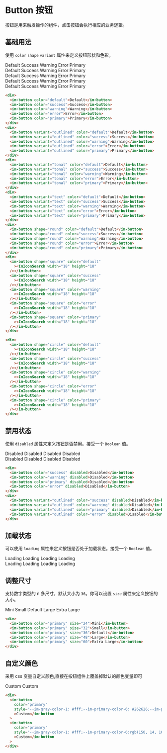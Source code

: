 # Button 按钮

按钮是用来触发操作的组件，点击按钮会执行相应的业务逻辑。

## 基础用法

使用 `color` `shape` `variant` 属性来定义按钮形状和色彩。

<style>
 .im-button {
  margin-right: 8px;
  margin-bottom: 8px;
 }

</style>

<script setup>
import { ImIconSearch } from 'im-design'

</script>

<div>
  <im-button color="default">Default</im-button>
  <im-button color="success">Success</im-button>
  <im-button color="warning">Warning</im-button>
  <im-button color="error">Error</im-button>
  <im-button color="primary">Primary</im-button>
</div>
<div>
  <im-button variant="outlined" color="default">Default</im-button>
  <im-button variant="outlined" color="success">Success</im-button>
  <im-button variant="outlined" color="warning">Warning</im-button>
  <im-button variant="outlined" color="error">Error</im-button>
  <im-button variant="outlined" color="primary">Primary</im-button>
</div>
<div>
  <im-button variant="tonal" color="default">Default</im-button>
  <im-button variant="tonal" color="success">Success</im-button>
  <im-button variant="tonal" color="warning">Warning</im-button>
  <im-button variant="tonal" color="error">Error</im-button>
  <im-button variant="tonal" color="primary">Primary</im-button>
</div>
<div>
  <im-button variant="text" color="default">Default</im-button>
  <im-button variant="text" color="success">Success</im-button>
  <im-button variant="text" color="warning">Warning</im-button>
  <im-button variant="text" color="error">Error</im-button>
  <im-button variant="text" color="primary">Primary</im-button>
</div>
<div>
 <im-button shape="round" color="default">Default</im-button>
  <im-button shape="round" color="success">Success</im-button>
  <im-button shape="round" color="warning">Warning</im-button>
  <im-button shape="round" color="error">Error</im-button>
  <im-button shape="round" color="primary">Primary</im-button>
</div>
<div>
 <im-button shape="square" color="default"><ImIconSearch width="18" height="18" /></im-button>
  <im-button shape="square" color="success"><ImIconSearch width="18" height="18" /></im-button>
  <im-button shape="square" color="warning"><ImIconSearch width="18" height="18" /></im-button>
  <im-button shape="square" color="error"><ImIconSearch width="18" height="18" /></im-button>
  <im-button shape="square" color="primary"><ImIconSearch width="18" height="18" /></im-button>
</div>

<div>
 <im-button shape="circle" color="default"><ImIconSearch width="18" height="18" /></im-button>
  <im-button shape="circle" color="success"><ImIconSearch width="18" height="18" /></im-button>
  <im-button shape="circle" color="warning"><ImIconSearch width="18" height="18" /></im-button>
  <im-button shape="circle" color="error"><ImIconSearch width="18" height="18" /></im-button>
  <im-button shape="circle" color="primary"><ImIconSearch width="18" height="18" /></im-button>
</div>

```html
<div>
  <im-button color="default">Default</im-button>
  <im-button color="success">Success</im-button>
  <im-button color="warning">Warning</im-button>
  <im-button color="error">Error</im-button>
  <im-button color="primary">Primary</im-button>
</div>
<div>
  <im-button variant="outlined" color="default">Default</im-button>
  <im-button variant="outlined" color="success">Success</im-button>
  <im-button variant="outlined" color="warning">Warning</im-button>
  <im-button variant="outlined" color="error">Error</im-button>
  <im-button variant="outlined" color="primary">Primary</im-button>
</div>
<div>
  <im-button variant="tonal" color="default">Default</im-button>
  <im-button variant="tonal" color="success">Success</im-button>
  <im-button variant="tonal" color="warning">Warning</im-button>
  <im-button variant="tonal" color="error">Error</im-button>
  <im-button variant="tonal" color="primary">Primary</im-button>
</div>
<div>
  <im-button variant="text" color="default">Default</im-button>
  <im-button variant="text" color="success">Success</im-button>
  <im-button variant="text" color="warning">Warning</im-button>
  <im-button variant="text" color="error">Error</im-button>
  <im-button variant="text" color="primary">Primary</im-button>
</div>
<div>
  <im-button shape="round" color="default">Default</im-button>
  <im-button shape="round" color="success">Success</im-button>
  <im-button shape="round" color="warning">Warning</im-button>
  <im-button shape="round" color="error">Error</im-button>
  <im-button shape="round" color="primary">Primary</im-button>
</div>
<div>
  <im-button shape="square" color="default"
    ><ImIconSearch width="18" height="18"
  /></im-button>
  <im-button shape="square" color="success"
    ><ImIconSearch width="18" height="18"
  /></im-button>
  <im-button shape="square" color="warning"
    ><ImIconSearch width="18" height="18"
  /></im-button>
  <im-button shape="square" color="error"
    ><ImIconSearch width="18" height="18"
  /></im-button>
  <im-button shape="square" color="primary"
    ><ImIconSearch width="18" height="18"
  /></im-button>
</div>

<div>
  <im-button shape="circle" color="default"
    ><ImIconSearch width="18" height="18"
  /></im-button>
  <im-button shape="circle" color="success"
    ><ImIconSearch width="18" height="18"
  /></im-button>
  <im-button shape="circle" color="warning"
    ><ImIconSearch width="18" height="18"
  /></im-button>
  <im-button shape="circle" color="error"
    ><ImIconSearch width="18" height="18"
  /></im-button>
  <im-button shape="circle" color="primary"
    ><ImIconSearch width="18" height="18"
  /></im-button>
</div>
```

## 禁用状态

使用 `disabled` 属性来定义按钮是否禁用。接受一个 `Boolean` 值。

<div>
<im-button color="success" disabled>Disabled</im-button>
<im-button color="warning" disabled>Disabled</im-button>
<im-button color="primary" disabled>Disabled</im-button>
<im-button color="error" disabled>Disabled</im-button>
</div>
<div>
<im-button variant="outlined" color="success" disabled>Disabled</im-button>
<im-button variant="outlined" color="warning" disabled>Disabled</im-button>
<im-button variant="outlined" color="primary" disabled>Disabled</im-button>
<im-button variant="outlined" color="error" disabled>Disabled</im-button>
</div>

```html
<div>
  <im-button color="success" disabled>Disabled</im-button>
  <im-button color="warning" disabled>Disabled</im-button>
  <im-button color="primary" disabled>Disabled</im-button>
  <im-button color="error" disabled>Disabled</im-button>
</div>
<div>
  <im-button variant="outlined" color="success" disabled>Disabled</im-button>
  <im-button variant="outlined" color="warning" disabled>Disabled</im-button>
  <im-button variant="outlined" color="primary" disabled>Disabled</im-button>
  <im-button variant="outlined" color="error" disabled>Disabled</im-button>
</div>
```

## 加载状态

可以使用 `loading` 属性来定义按钮是否处于加载状态。接受一个 `Boolean` 值。

<div>
    <im-button color="success" loading>Loading</im-button>
    <im-button color="warning" loading>Loading</im-button>
    <im-button color="primary" loading>Loading</im-button>
    <im-button color="error" loading>Loading</im-button>
</div>
<div>
  <im-button variant="outlined" color="success" loading>Loading</im-button>
  <im-button variant="outlined" color="warning" loading>Loading</im-button>
  <im-button variant="outlined" color="primary" loading>Loading</im-button>
  <im-button variant="outlined" color="error" loading>Loading</im-button>
</div>

## 调整尺寸

支持数字类型的 n 多尺寸，默认大小为 `36`。你可以设置 `size` 属性来定义按钮的大小。

<div>
    <im-button color="primary" size="24">Mini</im-button>
    <im-button color="primary" size="32">Small</im-button>
    <im-button color="primary" size="36">Default</im-button>
    <im-button color="primary" size="48">Large</im-button>
    <im-button color="primary" size="60">Extra Large</im-button>
</div>

```html
<div>
  <im-button color="primary" size="24">Mini</im-button>
  <im-button color="primary" size="32">Small</im-button>
  <im-button color="primary" size="36">Default</im-button>
  <im-button color="primary" size="48">Large</im-button>
  <im-button color="primary" size="60">Extra Large</im-button>
</div>
```

## 自定义颜色

采用 css 变量自定义颜色,直接在按钮组件上覆盖掉默认的颜色变量即可

<div>
    <im-button color="primary" style="--im-gray-color-1: #fff;--im-primary-color-6: #262626;--im-primary-color-7: #000;">Custom</im-button>
    <im-button color="primary" style="--im-gray-color-1: #fff;--im-primary-color-6:rgb(150, 14, 100);--im-primary-color-7: rgb(125, 8, 82);">Custom</im-button>
</div>

```html
<div>
  <im-button
    color="primary"
    style="--im-gray-color-1: #fff;--im-primary-color-6: #262626;--im-primary-color-7: #000;"
    >Custom</im-button
  >
  <im-button
    color="primary"
    style="--im-gray-color-1: #fff;--im-primary-color-6:rgb(150, 14, 100);--im-primary-color-7: rgb(125, 8, 82);"
    >Custom</im-button
  >
</div>
```
